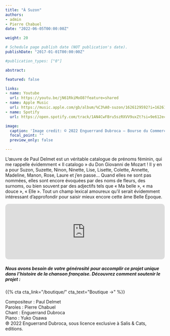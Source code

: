 ```yaml
---
title: "À Suzon"
authors:
- admin
- Pierre Chabuel
date: "2022-06-05T00:00:00Z"

weight: 20

# Schedule page publish date (NOT publication's date).
publishDate: "2017-01-01T00:00:00Z"

#publication_types: ["0"]

abstract: 

featured: false

links:
- name: Youtube
  url: https://youtu.be/jN61RkiMoO8?feature=shared
- name: Apple Music
  url: https://music.apple.com/gb/album/%C3%A0-suzon/1626129592?i=1626129601
- name: Spotify
  url: https://open.spotify.com/track/1AN4CwFBru5szRXVV9uxZt?si=9e612ece78184189

image:
  caption: 'Image credit: © 2022 Enguerrand Dubroca – Bourse du Commerce de Paris, éditions C.M. / Collection E. Dubroca'
  focal_point: ""
  preview_only: false

---
```


L’œuvre de Paul Delmet est un véritable catalogue de prénoms féminin, qui me rappelle évidemment « Il catalogo » du Don Giovanni de Mozart ! Il y en a pour Suzon, Suzette, Ninon, Ninette, Lise, Lisette, Colette, Annette, Madeline, Manon, Rose, Laure et j’en passe… Quand elles ne sont pas nommées, elles sont encore évoquées par des noms de fleurs, des surnoms, ou bien souvent par des adjectifs tels que « Ma belle », « ma douce », « Elle ». Tout un champ lexical amoureux qu’il serait évidemment intéressant d’approfondir pour saisir mieux encore cette âme Belle Époque.


<iframe allow="autoplay *; encrypted-media *; fullscreen *; clipboard-write" frameborder="0" height="175" style="width:100%;max-width:720px;overflow:hidden;border-radius:10px;" sandbox="allow-forms allow-popups allow-same-origin allow-scripts allow-storage-access-by-user-activation allow-top-navigation-by-user-activation" src="https://embed.music.apple.com/gb/album/%C3%A0-suzon/1626129592?i=1626129601"></iframe>

##### Nous avons besoin de votre générosité pour accomplir ce projet unique dans l’histoire de la chanson française. Découvrez comment soutenir le projet :
{{% cta cta_link="/boutique/" cta_text="Boutique →" %}}

<p>Compositeur : Paul Delmet <br>
Paroles : Pierre Chabuel<br>
Chant : Enguerrand Dubroca<br>
Piano : Yuko Osawa<br>
℗ 2022 Enguerrand Dubroca, sous licence exclusive à Salis & Cats, editions.</p>



